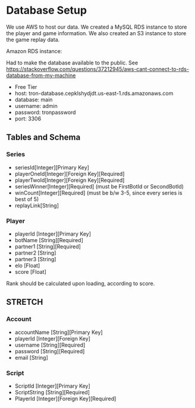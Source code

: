 # Database Setup

We use AWS to host our data. We created a MySQL RDS instance to store the player and game information. We also created an S3 instance to store the game replay data.

Amazon RDS instance:

Had to make the database available to the public.
See <https://stackoverflow.com/questions/37212945/aws-cant-connect-to-rds-database-from-my-machine>

- Free Tier
- host: tron-database.cepklshydjdt.us-east-1.rds.amazonaws.com
- database: main
- username: admin
- password: tronpassword
- port: 3306

## Tables and Schema

### Series

- seriesId[Integer][Primary Key]
- playerOneId[Integer][Foreign Key][Required]
- playerTwoId[Integer][Foreign Key][Required]
- seriesWinner[Integer][Required] (must be FirstBotId or SecondBotId)
- winCount[Integer][Required] (must be b/w 3-5, since every series is best of 5)
- replayLink[String]

### Player

- playerId [Integer][Primary Key]
- botName [String][Required]
- partner1 [String][Required]
- partner2 [String]
- partner3 [String]
- elo [Float]
- score [Float]

Rank should be calculated upon loading, according to score.

## STRETCH

### Account

- accountName [String][Primary Key]
- playerId [Integer][Foreign Key]
- username [String][Required]
- password [String][Required]
- email [String]

### Script

- ScriptId [Integer][Primary Key]
- ScriptString [String][Required]
- PlayerId [Integer][Foreign Key][Required]
